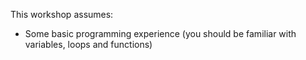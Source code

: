 This workshop assumes:
- Some basic programming experience (you should be familiar with variables, loops and functions)